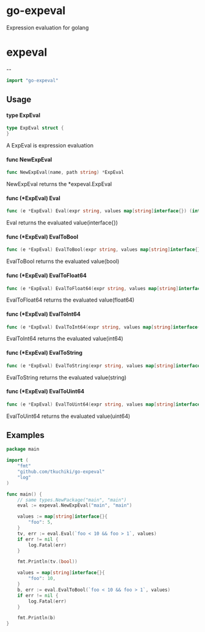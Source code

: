# go-expeval
Expression evaluation for golang

# expeval
--

```go
import "go-expeval"
```


## Usage

#### type ExpEval

```go
type ExpEval struct {
}
```

A ExpEval is expression evaluation

#### func  NewExpEval

```go
func NewExpEval(name, path string) *ExpEval
```
NewExpEval returns the *expeval.ExpEval

#### func (*ExpEval) Eval

```go
func (e *ExpEval) Eval(expr string, values map[string]interface{}) (interface{}, error)
```
Eval returns the evaluated value(interface{})

#### func (*ExpEval) EvalToBool

```go
func (e *ExpEval) EvalToBool(expr string, values map[string]interface{}) (bool, error)
```
EvalToBool returns the evaluated value(bool)

#### func (*ExpEval) EvalToFloat64

```go
func (e *ExpEval) EvalToFloat64(expr string, values map[string]interface{}) (float64, error)
```
EvalToFloat64 returns the evaluated value(float64)

#### func (*ExpEval) EvalToInt64

```go
func (e *ExpEval) EvalToInt64(expr string, values map[string]interface{}) (int64, error)
```
EvalToInt64 returns the evaluated value(int64)

#### func (*ExpEval) EvalToString

```go
func (e *ExpEval) EvalToString(expr string, values map[string]interface{}) (string, error)
```
EvalToString returns the evaluated value(string)

#### func (*ExpEval) EvalToUint64

```go
func (e *ExpEval) EvalToUint64(expr string, values map[string]interface{}) (uint64, error)
```
EvalToUint64 returns the evaluated value(uint64)


## Examples

```go
package main

import (
	"fmt"
	"github.com/tkuchiki/go-expeval"
	"log"
)

func main() {
	// same types.NewPackage("main", "main")
	eval := expeval.NewExpEval("main", "main")

	values := map[string]interface{}{
		"foo": 5,
	}
	tv, err := eval.Eval(`foo < 10 && foo > 1`, values)
	if err != nil {
		log.Fatal(err)
	}

	fmt.Println(tv.(bool))

	values = map[string]interface{}{
		"foo": 10,
	}
	b, err := eval.EvalToBool(`foo < 10 && foo > 1`, values)
	if err != nil {
		log.Fatal(err)
	}

	fmt.Println(b)
}
```

